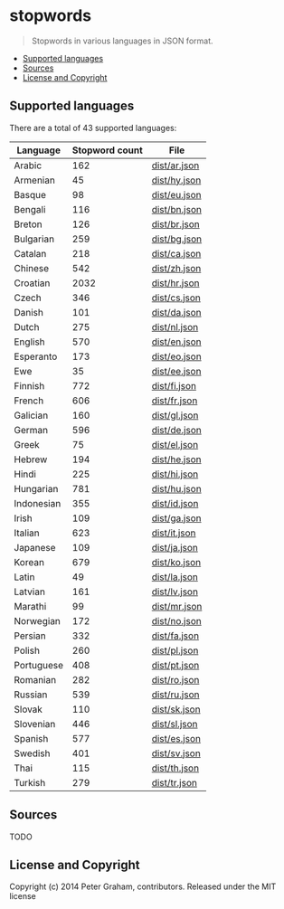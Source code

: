 # stopwords

> Stopwords in various languages in JSON format.

* [Supported languages](#supported-languages)
* [Sources](#sources)
* [License and Copyright](#license-and-copyright)


## Supported languages
There are a total of 43 supported languages:

Language | Stopword count | File
--- | --- | ---
Arabic | 162 | [dist/ar.json](blob/master/dist/ar)
Armenian | 45 | [dist/hy.json](blob/master/dist/hy)
Basque | 98 | [dist/eu.json](blob/master/dist/eu)
Bengali | 116 | [dist/bn.json](blob/master/dist/bn)
Breton | 126 | [dist/br.json](blob/master/dist/br)
Bulgarian | 259 | [dist/bg.json](blob/master/dist/bg)
Catalan | 218 | [dist/ca.json](blob/master/dist/ca)
Chinese | 542 | [dist/zh.json](blob/master/dist/zh)
Croatian | 2032 | [dist/hr.json](blob/master/dist/hr)
Czech | 346 | [dist/cs.json](blob/master/dist/cs)
Danish | 101 | [dist/da.json](blob/master/dist/da)
Dutch | 275 | [dist/nl.json](blob/master/dist/nl)
English | 570 | [dist/en.json](blob/master/dist/en)
Esperanto | 173 | [dist/eo.json](blob/master/dist/eo)
Ewe | 35 | [dist/ee.json](blob/master/dist/ee)
Finnish | 772 | [dist/fi.json](blob/master/dist/fi)
French | 606 | [dist/fr.json](blob/master/dist/fr)
Galician | 160 | [dist/gl.json](blob/master/dist/gl)
German | 596 | [dist/de.json](blob/master/dist/de)
Greek | 75 | [dist/el.json](blob/master/dist/el)
Hebrew | 194 | [dist/he.json](blob/master/dist/he)
Hindi | 225 | [dist/hi.json](blob/master/dist/hi)
Hungarian | 781 | [dist/hu.json](blob/master/dist/hu)
Indonesian | 355 | [dist/id.json](blob/master/dist/id)
Irish | 109 | [dist/ga.json](blob/master/dist/ga)
Italian | 623 | [dist/it.json](blob/master/dist/it)
Japanese | 109 | [dist/ja.json](blob/master/dist/ja)
Korean | 679 | [dist/ko.json](blob/master/dist/ko)
Latin | 49 | [dist/la.json](blob/master/dist/la)
Latvian | 161 | [dist/lv.json](blob/master/dist/lv)
Marathi | 99 | [dist/mr.json](blob/master/dist/mr)
Norwegian | 172 | [dist/no.json](blob/master/dist/no)
Persian | 332 | [dist/fa.json](blob/master/dist/fa)
Polish | 260 | [dist/pl.json](blob/master/dist/pl)
Portuguese | 408 | [dist/pt.json](blob/master/dist/pt)
Romanian | 282 | [dist/ro.json](blob/master/dist/ro)
Russian | 539 | [dist/ru.json](blob/master/dist/ru)
Slovak | 110 | [dist/sk.json](blob/master/dist/sk)
Slovenian | 446 | [dist/sl.json](blob/master/dist/sl)
Spanish | 577 | [dist/es.json](blob/master/dist/es)
Swedish | 401 | [dist/sv.json](blob/master/dist/sv)
Thai | 115 | [dist/th.json](blob/master/dist/th)
Turkish | 279 | [dist/tr.json](blob/master/dist/tr)


## Sources
TODO

## License and Copyright
Copyright (c) 2014 Peter Graham, contributors.
Released under the MIT license
